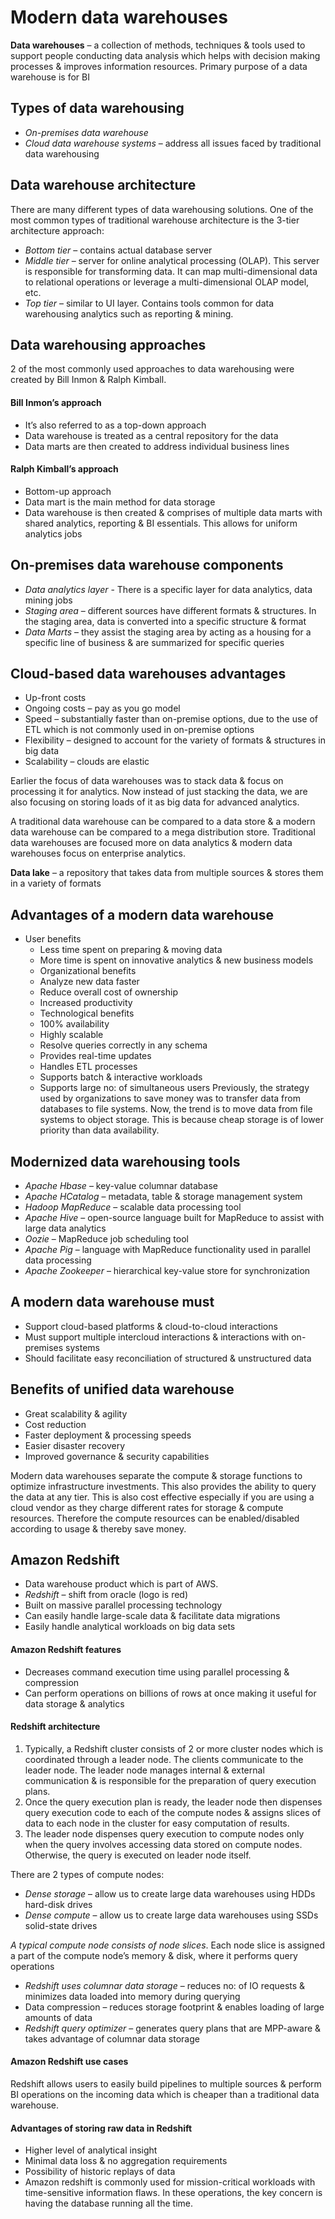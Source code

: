 # Modern data warehouses

**Data warehouses** – a collection of methods, techniques & tools used to support people conducting data analysis which helps with decision making processes & improves information resources. Primary purpose of a data warehouse is for BI

## Types of data warehousing
- *On-premises data warehouse*
- *Cloud data warehouse systems* – address all issues faced by traditional data warehousing 

## Data warehouse architecture
There are many different types of data warehousing solutions. One of the most common types of traditional warehouse architecture is the 3-tier architecture approach:
- *Bottom tier* – contains actual database server
- *Middle tier* – server for online analytical processing (OLAP). This server is responsible for transforming data. It can map multi-dimensional data to relational operations or leverage a multi-dimensional OLAP model, etc.
- *Top tier* – similar to UI layer. Contains tools common for data warehousing analytics such as reporting & mining.

## Data warehousing approaches
2 of the most commonly used approaches to data warehousing were created by Bill Inmon & Ralph Kimball.
#### Bill Inmon’s approach
- It’s also referred to as a top-down approach
- Data warehouse is treated as a central repository for the data
- Data marts are then created to address individual business lines
#### Ralph Kimball’s approach
- Bottom-up approach
- Data mart is the main method for data storage
- Data warehouse is then created & comprises of multiple data marts with shared analytics, reporting & BI essentials. This allows for uniform analytics jobs

## On-premises data warehouse components
- *Data analytics layer* - There is a specific layer for data analytics, data mining jobs
- *Staging area* – different sources have different formats & structures. In the staging area, data is converted into a specific structure & format
- *Data Marts* – they assist the staging area by acting as a housing for a specific line of business & are summarized for specific queries

## Cloud-based data warehouses advantages
- Up-front costs
- Ongoing costs – pay as you go model
- Speed – substantially faster than on-premise options, due to the use of ETL which is not commonly used in on-premise options
- Flexibility – designed to account for the variety of formats & structures in big data
- Scalability – clouds are elastic

Earlier the focus of data warehouses was to stack data & focus on processing it for analytics. Now instead of just stacking the data, we are also focusing on storing loads of it as big data for advanced analytics. 

A traditional data warehouse can be compared to a data store & a modern data warehouse can be compared to a mega distribution store. Traditional data warehouses are focused more on data analytics & modern data warehouses focus on enterprise analytics.

**Data lake** – a repository that takes data from multiple sources & stores them in a variety of formats

## Advantages of a modern data warehouse
- User benefits
  - Less time spent on preparing & moving data
  - More time is spent on innovative analytics & new business models
  - Organizational benefits
  - Analyze new data faster
  - Reduce overall cost of ownership
  - Increased productivity
  - Technological benefits
  - 100% availability
  - Highly scalable
  - Resolve queries correctly in any schema
  - Provides real-time updates
  - Handles ETL processes
  - Supports batch & interactive workloads
  - Supports large no: of simultaneous users
Previously, the strategy used by organizations to save money was to transfer data from databases to file systems. Now, the trend is to move data from file systems to object storage. This is because cheap storage is of lower priority than data availability.

## Modernized data warehousing tools
- *Apache Hbase* – key-value columnar database
- *Apache HCatalog* – metadata, table & storage management system
- *Hadoop MapReduce* – scalable data processing tool
- *Apache Hive* – open-source language built for MapReduce to assist with large data analytics
- *Oozie* – MapReduce job scheduling tool
- *Apache Pig* – language with MapReduce functionality used in parallel data processing
- *Apache Zookeeper* – hierarchical key-value store for synchronization

## A modern data warehouse must
- Support cloud-based platforms & cloud-to-cloud interactions
- Must support multiple intercloud interactions & interactions with on-premises systems
- Should facilitate easy reconciliation of structured & unstructured data

## Benefits of unified data warehouse
- Great scalability & agility
- Cost reduction
- Faster deployment & processing speeds
- Easier disaster recovery
- Improved governance & security capabilities

Modern data warehouses separate the compute & storage functions to optimize infrastructure investments. This also provides the ability to query the data at any tier. This is also cost effective especially if you are using a cloud vendor as they charge different rates for storage & compute resources. Therefore the compute resources can be enabled/disabled according to usage & thereby save money.

## Amazon Redshift
- Data warehouse product which is part of AWS. 
- *Redshift* – shift from oracle (logo is red)
- Built on massive parallel processing technology
- Can easily handle large-scale data & facilitate data migrations
- Easily handle analytical workloads on big data sets

#### Amazon Redshift features
- Decreases command execution time using parallel processing & compression
- Can perform operations on billions of rows at once making it useful for data storage & analytics

#### Redshift architecture
1. Typically, a Redshift cluster consists of 2 or more cluster nodes which is coordinated through a leader node. The clients communicate to the leader node. The leader node manages internal & external communication & is responsible for the preparation of query execution plans.
2. Once the query execution plan is ready, the leader node then dispenses query execution code to each of the compute nodes & assigns slices of data to each node in the cluster for easy computation of results. 
3. The leader node dispenses query execution to compute nodes only when the query involves accessing data stored on compute nodes. Otherwise, the query is executed on leader node itself.

There are 2 types of compute nodes:
- *Dense storage* – allow us to create large data warehouses using HDDs hard-disk drives
- *Dense compute* – allow us to create large data warehouses using SSDs solid-state drives

*A typical compute node consists of node slices*. Each node slice is assigned a part of the compute node’s memory & disk, where it performs query operations
- *Redshift uses columnar data storage* – reduces no: of IO requests & minimizes data loaded into memory during querying
- Data compression – reduces storage footprint & enables loading of large amounts of data
- *Redshift query optimizer* – generates query plans that are MPP-aware & takes advantage of columnar data storage

#### Amazon Redshift use cases
Redshift allows users to easily build pipelines to multiple sources & perform BI operations on the incoming data which is cheaper than a traditional data warehouse.

#### Advantages of storing raw data in Redshift
- Higher level of analytical insight
- Minimal data loss & no aggregation requirements
- Possibility of historic replays of data
- Amazon redshift is commonly used for mission-critical workloads with time-sensitive information flaws. In these operations, the key concern is having the database running all the time.


















